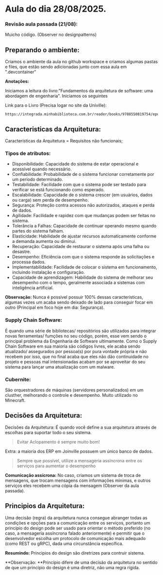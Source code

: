 # Aula do dia 28/08/2025.

### **Revisão aula passada (21/08):**

Muicho código. (Observer no designpatterns)

## **Preparando o ambiente:** 

Criamos o ambiente da aula no github workspace e criamos algumas pastas e files, que estão sendo adicionadas junto com essa aula em ".devcontainer"

**Anotações:**

Iniciamos a leitura do livro:"Fundamentos da arquitetura de software: uma abordagem de engenharia". Iniciamos os seguintes 

Link para o Livro (Precisa logar no site da Univille): 
```
https://integrada.minhabiblioteca.com.br/reader/books/9788550819754/epubcfi/06/18[%3Bvnd.vst.idref%3Dcap1.xhtml]!/4/2/32/2%4051:20
```

## Caracteristicas da Arquitetura:

Características da Arquitetura = Requisitos não funcionais;

### Tipos de atributos:
- Disponibilidade: Capacidade do sistema de estar operacional e acessível quando necessário.
- Confiabilidade: Probabilidade de o sistema funcionar corretamente por um período determinado.
- Testabilidade: Facilidade com que o sistema pode ser testado para verificar se está funcionando como esperado.
- Escalabilidade: Capacidade de o sistema crescer (em usuários, dados ou carga) sem perda de desempenho.
- Segurança: Proteção contra acessos não autorizados, ataques e perda de dados.
- Agilidade: Facilidade e rapidez com que mudanças podem ser feitas no sistema.
- Tolerância a Falhas: Capacidade de continuar operando mesmo quando partes do sistema falham.
- Elasticidade: Habilidade de ajustar recursos automaticamente conforme a demanda aumenta ou diminui.
- Recuperação: Capacidade de restaurar o sistema após uma falha ou desastre.
- Desempenho: Eficiência com que o sistema responde às solicitações e processa dados.
- Implementabilidade: Facilidade de colocar o sistema em funcionamento, incluindo instalação e configuração.
- Capacidade de aprendizagem: Habilidade do sistema de melhorar seu desempenho com o tempo, geralmente associada a sistemas com inteligência artificial.

**Observação:** Nunca é possivel possuir 100% dessas caracteristicas, algumas vezes um acaba sendo deixado de lado para conseguir focar em outro (Principal em foco hoje em dia: Segurança).

### Supply Chain Software: 
É quando uma série de bibliotecas/ repositórios são utilizados para integrar novas ferramentas/ fumções no seu código, porém, esse vem sendo o principal problema da Engenharia de Software ultimamente. Como o Supply Chain Software em sua maioria são códigos livres, ele acaba sendo atualizado/ assegurados por pessoa(s) por pura vontade própria e não recebem por isso, que no final acaba que eles não dão continuidade no projeto e pessoas mal intensionadas acabam por se aproveitar do seu sistema para lançar uma atualização com um malware. 

### Cubernite: 
São orquestradores de máquinas (servidores personalizados) em um clusther, melhorando o controle e desempenho. Muito utilizado no Minecraft.

## Decisões da Arquitetura:
Decisões da Arquitetura: É quando você define a sua arquitetura através de escolhas para suportar todo o seu sistema.

> Evitar Aclopamento é sempre muito bom! 

Extra: a maioria dos ERP em Joinville possuem um único banco de dados.

> Sempre que possível, utilize a mensageria assíncrona entre os serviços para aumentar o desempenho

**Comunicação assícrona:** No caso, criamos um sistema de troca de mensagens, que trocam mensagens com informações minimas, e outros serviços eles recebem uma cópia da mensagem (Observer da aula passada).

## Principios da Arquitetura:

Uma decisão (regra) da arquitetura nunca consegue abranger todas as condições e opções para a comunicação entre os serviços, portanto um princípio do design pode ser usado para orientar o método preferido (no caso, a mensageria assíncrona falado anteriormente) e permitir que o desenvolvedor escolha um protocolo de comunicação mais adequado (como REST ou gRPC), dada uma circunstância específica.

**Resumindo:** Principios do design são diretrizes para contruir sistema. 

**Observação: **Princípio difere de uma decisão da arquitetura no sentido de que um princípio do design é uma diretriz, não uma regra rígida.